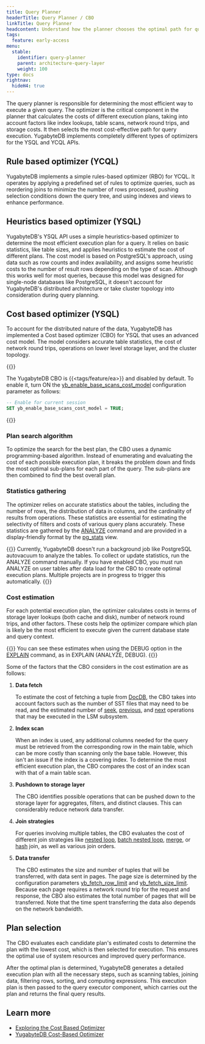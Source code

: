 ```yaml
---
title: Query Planner
headerTitle: Query Planner / CBO
linkTitle: Query Planner
headcontent: Understand how the planner chooses the optimal path for query execution
tags:
  feature: early-access
menu:
  stable:
    identifier: query-planner
    parent: architecture-query-layer
    weight: 100
type: docs
rightnav:
  hideH4: true
---
```


The query planner is responsible for determining the most efficient way to execute a given query. The optimizer is the critical component in the planner that calculates the costs of different execution plans, taking into account factors like index lookups, table scans, network round trips, and storage costs. It then selects the most cost-effective path for query execution. YugabyteDB implements completely different types of optimizers for the YSQL and YCQL APIs.

## Rule based optimizer (YCQL)

YugabyteDB implements a simple rules-based optimizer (RBO) for YCQL. It operates by applying a predefined set of rules to optimize queries, such as reordering joins to minimize the number of rows processed, pushing selection conditions down the query tree, and using indexes and views to enhance performance.

## Heuristics based optimizer (YSQL)

YugabyteDB's YSQL API uses a simple heuristics-based optimizer to determine the most efficient execution plan for a query. It relies on basic statistics, like table sizes, and applies heuristics to estimate the cost of different plans. The cost model is based on PostgreSQL's approach, using data such as row counts and index availability, and assigns some heuristic costs to the number of result rows depending on the type of scan. Although this works well for most queries, because this model was designed for single-node databases like PostgreSQL, it doesn't account for YugabyteDB's distributed architecture or take cluster topology into consideration during query planning.

## Cost based optimizer (YSQL)

To account for the distributed nature of the data, YugabyteDB has implemented a Cost based optimizer (CBO) for YSQL that uses an advanced cost model. The model considers accurate table statistics, the cost of network round trips, operations on lower level storage layer, and the cluster topology.

{{<tip>}}

The YugabyteDB CBO is {{<tags/feature/ea>}} and disabled by default. To enable it, turn ON the [yb_enable_base_scans_cost_model](../../../reference/configuration/yb-tserver/#yb-enable-base-scans-cost-model) configuration parameter as follows:

```sql
-- Enable for current session
SET yb_enable_base_scans_cost_model = TRUE;
```

{{</tip>}}

### Plan search algorithm

To optimize the search for the best plan, the CBO uses a dynamic programming-based algorithm. Instead of enumerating and evaluating the cost of each possible execution plan, it breaks the problem down and finds the most optimal sub-plans for each part of the query. The sub-plans are then combined to find the best overall plan.

### Statistics gathering

The optimizer relies on accurate statistics about the tables, including the number of rows, the distribution of data in columns, and the cardinality of results from operations. These statistics are essential for estimating the selectivity of filters and costs of various query plans accurately. These statistics are gathered by the [ANALYZE](../../../api/ysql/the-sql-language/statements/cmd_analyze/) command and are provided in a display-friendly format by the [pg_stats](../../../architecture/system-catalog/#data-statistics) view.

{{<note title="Run ANALYZE manually" >}}
Currently, YugabyteDB doesn't run a background job like PostgreSQL autovacuum to analyze the tables. To collect or update statistics, run the ANALYZE command manually. If you have enabled CBO, you must run ANALYZE on user tables after data load for the CBO to create optimal execution plans. Multiple projects are in progress to trigger this automatically.
{{</note>}}

### Cost estimation

For each potential execution plan, the optimizer calculates costs in terms of storage layer lookups (both cache and disk), number of network round trips, and other factors. These costs help the optimizer compare which plan is likely be the most efficient to execute given the current database state and query context.

{{<tip>}}
You can see these estimates when using the DEBUG option in the [EXPLAIN](../../../api/ysql/the-sql-language/statements/perf_explain) command, as in EXPLAIN (ANALYZE, DEBUG).
{{</tip>}}

Some of the factors that the CBO considers in the cost estimation are as follows:

1. **Data fetch**

    To estimate the cost of fetching a tuple from [DocDB](../../docdb/), the CBO takes into account factors such as the number of SST files that may need to be read, and the estimated number of [seek](../../docdb/lsm-sst/#seek), [previous](../../docdb/lsm-sst/#previous), and [next](../../docdb/lsm-sst/#next) operations that may be executed in the LSM subsystem.

1. **Index scan**

    When an index is used, any additional columns needed for the query must be retrieved from the corresponding row in the main table, which can be more costly than scanning only the base table. However, this isn't an issue if the index is a covering index. To determine the most efficient execution plan, the CBO compares the cost of an index scan with that of a main table scan.

1. **Pushdown to storage layer**

    The CBO identifies possible operations that can be pushed down to the storage layer for aggregates, filters, and distinct clauses. This can considerably reduce network data transfer.

1. **Join strategies**

    For queries involving multiple tables, the CBO evaluates the cost of different join strategies like [nested loop](../join-strategies/#nested-loop-join), [batch nested loop](../join-strategies/#batched-nested-loop-join-bnl), [merge](../join-strategies/#merge-join), or [hash](../join-strategies/#hash-join) join, as well as various join orders.

1. **Data transfer**

    The CBO estimates the size and number of tuples that will be transferred, with data sent in pages. The page size is determined by the configuration parameters [yb_fetch_row_limit](../../../reference/configuration/yb-tserver/#yb-fetch-row-limit) and [yb_fetch_size_limit](../../../reference/configuration/yb-tserver/#yb-fetch-size-limit). Because each page requires a network round trip for the request and response, the CBO also estimates the total number of pages that will be transferred. Note that the time spent transferring the data also depends on the network bandwidth.

## Plan selection

The CBO evaluates each candidate plan's estimated costs to determine the plan with the lowest cost, which is then selected for execution. This ensures the optimal use of system resources and improved query performance.

After the optimal plan is determined, YugabyteDB generates a detailed execution plan with all the necessary steps, such as scanning tables, joining data, filtering rows, sorting, and computing expressions. This execution plan is then passed to the query executor component, which carries out the plan and returns the final query results.

## Learn more

- [Exploring the Cost Based Optimizer](https://www.yugabyte.com/blog/yugabytedb-cost-based-optimizer/)
- [YugabyteDB Cost-Based Optimizer](https://dev.to/yugabyte/yugabytedb-cost-based-optimizer-and-cost-model-for-distributed-lsm-tree-1hb4)